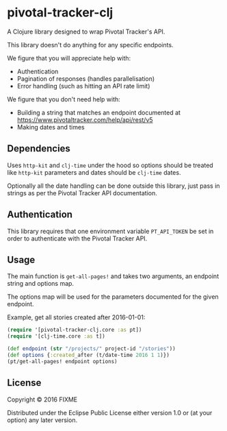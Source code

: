 # pivotal-tracker-clj

A Clojure library designed to wrap Pivotal Tracker's API.

This library doesn't do anything for any specific endpoints.

We figure that you will appreciate help with:
- Authentication
- Pagination of responses (handles parallelisation)
- Error handling (such as hitting an API rate limit)

We figure that you don't need help with:
- Building a string that matches an endpoint documented at https://www.pivotaltracker.com/help/api/rest/v5
- Making dates and times

## Dependencies

Uses `http-kit` and `clj-time` under the hood so options should be treated like `http-kit` parameters and dates should be `clj-time` dates.

Optionally all the date handling can be done outside this library, just pass in strings as per the Pivotal Tracker API documentation.

## Authentication

This library requires that one environment variable `PT_API_TOKEN` be set in order to authenticate with the Pivotal Tracker API.

## Usage

The main function is `get-all-pages!` and takes two arguments, an endpoint string and options map.

The options map will be used for the parameters documented for the given endpoint.

Example, get all stories created after 2016-01-01:

```clojure
(require '[pivotal-tracker-clj.core :as pt])
(require '[clj-time.core :as t])

(def endpoint (str "/projects/" project-id "/stories"))
(def options {:created_after (t/date-time 2016 1 1)})
(pt/get-all-pages! endpoint options)
```

## License

Copyright © 2016 FIXME

Distributed under the Eclipse Public License either version 1.0 or (at
your option) any later version.

